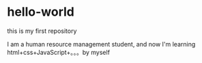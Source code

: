 # hello-world
this is my first repository


I am a human resource management student, and now I'm learning html+css+JavaScript+。。。by myself
